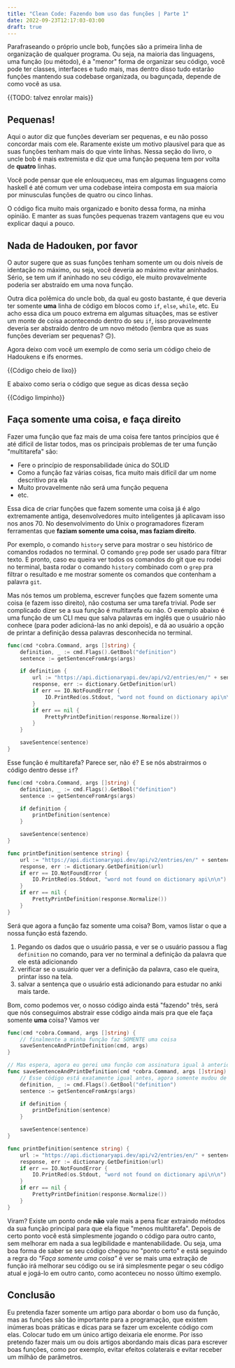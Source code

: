 ```yaml
---
title: "Clean Code: Fazendo bom uso das funções | Parte 1"
date: 2022-09-23T12:17:03-03:00
draft: true
---
```

Parafraseando o próprio uncle bob, funções são a primeira linha de organização de qualquer programa. Ou seja, na maioria das linguagens, uma função (ou método), é a "menor" forma de organizar seu código, você pode ter classes, interfaces e tudo mais, mas dentro disso tudo estarão funções mantendo sua codebase organizada, ou bagunçada, depende de como você as usa.

{{TODO: talvez enrolar mais}}

## Pequenas!
Aqui o autor diz que funções deveriam ser pequenas, e eu não posso concordar mais com ele. Raramente existe um motivo plausível para que as suas funções tenham mais do que vinte linhas. Nessa seção do livro, o uncle bob é mais extremista e diz que uma função pequena tem por volta de **quatro** linhas.

Você pode pensar que ele enlouqueceu, mas em algumas linguagens como haskell é até comum ver uma codebase inteira composta em sua maioria por minusculas funções de quatro ou cinco linhas.

O código fica muito mais organizado e bonito dessa forma, na minha opinião. E manter as suas funções pequenas trazem vantagens que eu vou explicar daqui a pouco.

## Nada de Hadouken, por favor
O autor sugere que as suas funções tenham somente um ou dois níveis de identação no máximo, ou seja, você deveria ao máximo evitar aninhados. Sério, se tem um if aninhado no seu código, ele muito provavelmente poderia ser abstraído em uma nova função.

Outra dica polêmica do uncle bob, da qual eu gosto bastante, é que deveria ter somente **uma** linha de código em blocos como `if`, `else`, `while`, etc. Eu acho essa dica um pouco extrema em algumas situações, mas se estiver um monte de coisa acontecendo dentro do seu `if`, isso provavelmente deveria ser abstraído dentro de um novo método (lembra que as suas funções deveriam ser pequenas? 🙃).

Agora deixo com você um exemplo de como seria um código cheio de Hadoukens e ifs enormes.

{{Código cheio de lixo}}

E abaixo como seria o código que segue as dicas dessa seção

{{Código limpinho}}

## Faça somente uma coisa, e faça direito
Fazer uma função que faz mais de uma coisa fere tantos princípios que é até difícil de listar todos, mas os principais problemas de ter uma função "multitarefa" são:
* Fere o princípio de responsabilidade única do SOLID
* Como a função faz várias coisas, fica muito mais difícil dar um nome descritivo pra ela
* Muito provavelmente não será uma função pequena
* etc.

Essa dica de criar funções que fazem somente uma coisa já é algo extremamente antiga, desenvolvedores muito inteligentes já aplicavam isso nos anos 70. No desenvolvimento do Unix o programadores fizeram ferramentas que **faziam somente uma coisa, mas faziam direito**.

Por exemplo, o comando `history` serve para mostrar o seu histórico de comandos rodados no terminal. O comando `grep` pode ser usado para filtrar texto.
E pronto, caso eu queira ver todos os comandos do git que eu rodei no terminal, basta rodar o comando `history` combinado com o `grep` pra filtrar o resultado e me mostrar somente os comandos que contenham a palavra `git`.

Mas nós temos um problema, escrever funções que fazem somente uma coisa (e fazem isso direito), não costuma ser uma tarefa trivial. Pode ser complicado dizer se a sua função é multitarefa ou não.
O exemplo abaixo é uma função de um CLI meu que salva palavras em inglês que o usuário não conhece (para poder adicioná-las no anki depois), e dá ao usuário a opção de printar a definição dessa palavras desconhecida no terminal.

```go
func(cmd *cobra.Command, args []string) {
    definition, _ := cmd.Flags().GetBool("definition")
    sentence := getSentenceFromArgs(args)

    if definition {
        url := "https://api.dictionaryapi.dev/api/v2/entries/en/" + sentence
        response, err := dictionary.GetDefinition(url)
        if err == IO.NotFoundError {
            IO.PrintRed(os.Stdout, "word not found on dictionary api\n\n")
        }
        if err == nil {
            PrettyPrintDefinition(response.Normalize())
        }
    }

    saveSentence(sentence)
}

```

Esse função é multitarefa? Parece ser, não é? E se nós abstrairmos o código dentro desse `if`?

```go
func(cmd *cobra.Command, args []string) {
    definition, _ := cmd.Flags().GetBool("definition")
    sentence := getSentenceFromArgs(args)

    if definition {
        printDefinition(sentence)
    }

    saveSentence(sentence)
}

func printDefinition(sentence string) {
	url := "https://api.dictionaryapi.dev/api/v2/entries/en/" + sentence
	response, err := dictionary.GetDefinition(url)
	if err == IO.NotFoundError {
		IO.PrintRed(os.Stdout, "word not found on dictionary api\n\n")
	}
	if err == nil {
		PrettyPrintDefinition(response.Normalize())
	}
}
```
Será que agora a função faz somente uma coisa? Bom, vamos listar o que a nossa função está fazendo.
1. Pegando os dados que o usuário passa, e ver se o usuário passou a flag `definition` no comando, para ver no terminal a definição da palavra que ele está adicionando
2. verificar se o usuário quer ver a definição da palavra, caso ele queira, printar isso na tela.
3. salvar a sentença que o usuário está adicionando para estudar no anki mais tarde.

Bom, como podemos ver, o nosso código ainda está "fazendo" três, será que nós conseguimos abstrair esse código ainda mais pra que ele faça somente **uma** coisa? Vamos ver

```go
func(cmd *cobra.Command, args []string) {
    // finalmente a minha função faz SOMENTE uma coisa
    saveSentenceAndPrintDefinition(cmd, args)
}

// Mas espera, agora eu gerei uma função com assinatura igual à anterior
func saveSentenceAndPrintDefinition(cmd *cobra.Command, args []string) {
    // Esse código está exatamente igual antes, agora somente mudou de lugar
	definition, _ := cmd.Flags().GetBool("definition")
	sentence := getSentenceFromArgs(args)

	if definition {
		printDefinition(sentence)
	}

	saveSentence(sentence)
}

func printDefinition(sentence string) {
	url := "https://api.dictionaryapi.dev/api/v2/entries/en/" + sentence
	response, err := dictionary.GetDefinition(url)
	if err == IO.NotFoundError {
		IO.PrintRed(os.Stdout, "word not found on dictionary api\n\n")
	}
	if err == nil {
		PrettyPrintDefinition(response.Normalize())
	}
}
```
Viram? Existe um ponto onde **não** vale mais a pena ficar extraindo métodos da sua função principal para que ela fique "menos multitarefa". Depois de certo ponto você está simplesmente jogando o código para outro canto, sem melhorar em nada a sua legibilidade e mantenabilidade.
Ou seja, uma boa forma de saber se seu código chegou no "ponto certo" e está seguindo a regra do *"Faça somente uma coisa"* é ver se mais uma extração de função irá melhorar seu código ou se irá simplesmente pegar o seu código atual e jogá-lo em outro canto, como aconteceu no nosso último exemplo.

## Conclusão
Eu pretendia fazer somente um artigo para abordar o bom uso da função, mas as funções são tão importante para a programação, que existem inúmeras boas práticas e dicas para se fazer um excelente código com elas. Colocar tudo em um único artigo deixaria ele enorme.
Por isso pretendo fazer mais um ou dois artigos abordando mais dicas para escrever boas funções, como por exemplo, evitar efeitos colaterais e evitar receber um milhão de parâmetros.

